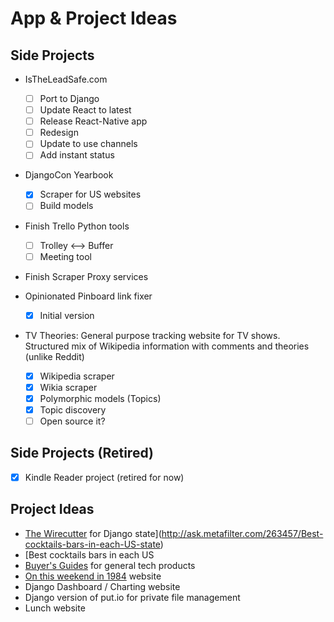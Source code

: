 # App & Project Ideas

## Side Projects

- IsTheLeadSafe.com 
  + [ ] Port to Django
  + [ ] Update React to latest
  + [ ] Release React-Native app
  + [ ] Redesign
  + [ ] Update to use channels
  + [ ] Add instant status

- DjangoCon Yearbook
  + [x] Scraper for US websites
  + [ ] Build models

- Finish Trello Python tools
  + [ ] Trolley <--> Buffer
  + [ ] Meeting tool

- Finish Scraper Proxy services

- Opinionated Pinboard link fixer
  + [x] Initial version

- TV Theories: General purpose tracking website for TV shows. Structured mix of Wikipedia information with comments and theories (unlike Reddit)
  + [x] Wikipedia scraper
  + [x] Wikia scraper
  + [x] Polymorphic models (Topics)
  + [x] Topic discovery
  + [ ] Open source it?

## Side Projects (Retired)

- [x] Kindle Reader project (retired for now)

## Project Ideas

- [The Wirecutter](http://thewirecutter.com/) for Django
  state](http://ask.metafilter.com/263457/Best-cocktails-bars-in-each-US-state)
- [Best cocktails bars in each US
- [Buyer's Guides](http://buyersguide.macrumors.com/) for general tech products
- [On this weekend in 1984](http://kottke.org/14/06/on-this-weekend-in-1984) website
- Django Dashboard / Charting website
- Django version of put.io for private file management
- Lunch website

